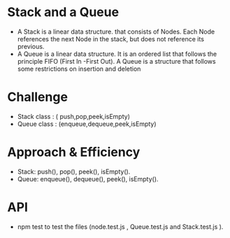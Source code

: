 # Stack and a Queue

- A Stack is a linear data structure. that consists of Nodes. Each Node references 
the next Node in the stack, but does not reference its previous.
- A Queue is a linear data structure. It is an ordered list that follows the 
principle FIFO (First In -First Out). A Queue is a structure that follows some 
restrictions on insertion and deletion

# Challenge

-  Stack class : ( push,pop,peek,isEmpty) 
- Queue class : (enqueue,dequeue,peek,isEmpty) 

# Approach & Efficiency
- Stack: push(), pop(), peek(), isEmpty().
- Queue: enqueue(), dequeue(), peek(), isEmpty().

# API
- npm test to test the files (node.test.js , Queue.test.js and Stack.test.js ).
